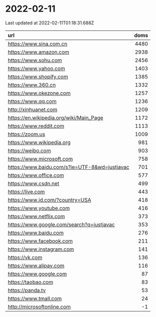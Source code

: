 # 2022-02-11

<!-- BEGIN -->
Last updated at 2022-02-11T01:18:31.688Z

url | doms
:- | -:
https://www.sina.com.cn | 4480
https://www.amazon.com | 2938
https://www.sohu.com | 2456
https://www.yahoo.com | 1403
https://www.shopify.com | 1385
https://www.360.cn | 1332
https://www.okezone.com | 1257
https://www.qq.com | 1236
http://xinhuanet.com | 1209
https://en.wikipedia.org/wiki/Main_Page | 1172
https://www.reddit.com | 1113
https://zoom.us | 1009
https://www.wikipedia.org | 981
https://weibo.com | 903
https://www.microsoft.com | 758
https://www.baidu.com/s?ie=UTF-8&wd=justjavac | 701
https://www.office.com | 577
https://www.csdn.net | 499
https://live.com | 443
https://www.jd.com/?country=USA | 418
https://www.youtube.com | 416
https://www.netflix.com | 373
https://www.google.com/search?q=justjavac | 353
https://www.baidu.com | 276
https://www.facebook.com | 211
https://www.instagram.com | 141
https://vk.com | 136
https://www.alipay.com | 116
https://www.google.com | 87
https://taobao.com | 83
https://panda.tv | 53
https://www.tmall.com | 24
http://microsoftonline.com | -1
<!-- END -->
